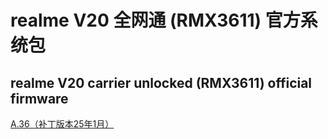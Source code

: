 # realme V20 全网通 (RMX3611) 官方系统包
## realme V20 carrier unlocked (RMX3611) official firmware

[A.36（补丁版本25年1月）](https://www.dropbox.com/scl/fi/4lhbgxauo137hsjzpr2eu/RMX3611_11_A.36.zip?rlkey=qgjz2w6r21qpz627eqe5eg94f&dl=0)
